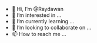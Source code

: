 - 👋 Hi, I’m @Raydawan
- 👀 I’m interested in ...
- 🌱 I’m currently learning ...
- 💞️ I’m looking to collaborate on ...
- 📫 How to reach me ...

<!---
Raydawan/Raydawan is a ✨ special ✨ repository because its `README.md` (this file) appears on your GitHub profile.
You can click the Preview link to take a look at your changes.
--->
